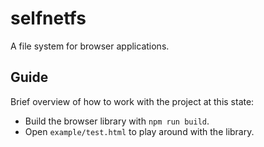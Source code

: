 # selfnetfs

A file system for browser applications.

## Guide

Brief overview of how to work with the project at this state:

* Build the browser library with `npm run build`.
* Open `example/test.html` to play around with the library.
